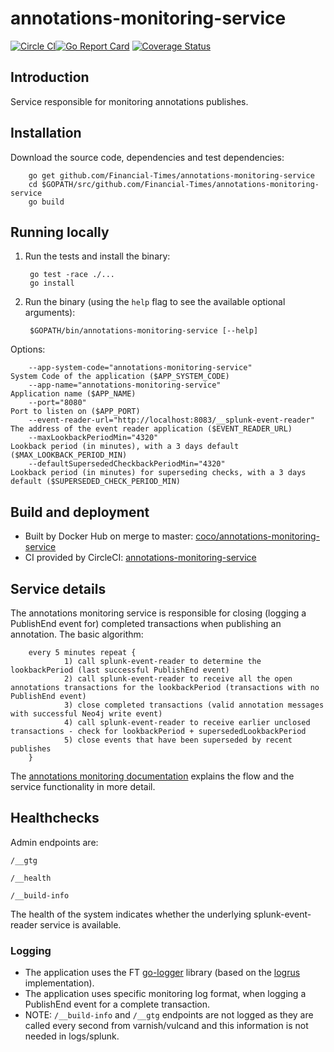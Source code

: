# annotations-monitoring-service

[![Circle CI](https://circleci.com/gh/Financial-Times/annotations-monitoring-service/tree/master.png?style=shield)](https://circleci.com/gh/Financial-Times/annotations-monitoring-service/tree/master)[![Go Report Card](https://goreportcard.com/badge/github.com/Financial-Times/annotations-monitoring-service)](https://goreportcard.com/report/github.com/Financial-Times/annotations-monitoring-service) [![Coverage Status](https://coveralls.io/repos/github/Financial-Times/annotations-monitoring-service/badge.svg)](https://coveralls.io/github/Financial-Times/annotations-monitoring-service)

## Introduction

Service responsible for monitoring annotations publishes.

## Installation

Download the source code, dependencies and test dependencies:

        go get github.com/Financial-Times/annotations-monitoring-service
        cd $GOPATH/src/github.com/Financial-Times/annotations-monitoring-service
        go build

## Running locally

1. Run the tests and install the binary:

        go test -race ./...
        go install

2. Run the binary (using the `help` flag to see the available optional arguments):

        $GOPATH/bin/annotations-monitoring-service [--help]

Options:

        --app-system-code="annotations-monitoring-service"                      System Code of the application ($APP_SYSTEM_CODE)
        --app-name="annotations-monitoring-service"                             Application name ($APP_NAME)
        --port="8080"                                                           Port to listen on ($APP_PORT)
        --event-reader-url="http://localhost:8083/__splunk-event-reader"        The address of the event reader application ($EVENT_READER_URL)
        --maxLookbackPeriodMin="4320"                                           Lookback period (in minutes), with a 3 days default ($MAX_LOOKBACK_PERIOD_MIN)
        --defaultSupersededCheckbackPeriodMin="4320"                            Lookback period (in minutes) for superseding checks, with a 3 days default ($SUPERSEDED_CHECK_PERIOD_MIN)
        
## Build and deployment

* Built by Docker Hub on merge to master: [coco/annotations-monitoring-service](https://hub.docker.com/r/coco/annotations-monitoring-service/)
* CI provided by CircleCI: [annotations-monitoring-service](https://circleci.com/gh/Financial-Times/annotations-monitoring-service)

## Service details

The annotations monitoring service is responsible for closing (logging a PublishEnd event for) completed transactions when publishing an annotation.
The basic algorithm:

        every 5 minutes repeat {
                1) call splunk-event-reader to determine the lookbackPeriod (last successful PublishEnd event)
                2) call splunk-event-reader to receive all the open annotations transactions for the lookbackPeriod (transactions with no PublishEnd event)
                3) close completed transactions (valid annotation messages with successful Neo4j write event)
                4) call splunk-event-reader to receive earlier unclosed transactions - check for lookbackPeriod + supersededLookbackPeriod
                5) close events that have been superseded by recent publishes
        }

The [annotations monitoring documentation](https://docs.google.com/document/d/1al-fcaoAg2RgmW2zzpkN6E91jge80wFpbV_ywGE86NA/edit#heading=h.6p6dv4ugzke2) explains the flow and the service functionality in more detail.

## Healthchecks
Admin endpoints are:

`/__gtg`

`/__health`

`/__build-info`

The health of the system indicates whether the underlying splunk-event-reader service is available.

### Logging

* The application uses the FT [go-logger](https://github.com/Financial-Times/go-logger) library (based on the [logrus](https://github.com/Sirupsen/logrus) implementation).
* The application uses specific monitoring log format, when logging a PublishEnd event for a complete transaction.
* NOTE: `/__build-info` and `/__gtg` endpoints are not logged as they are called every second from varnish/vulcand and this information is not needed in logs/splunk.
